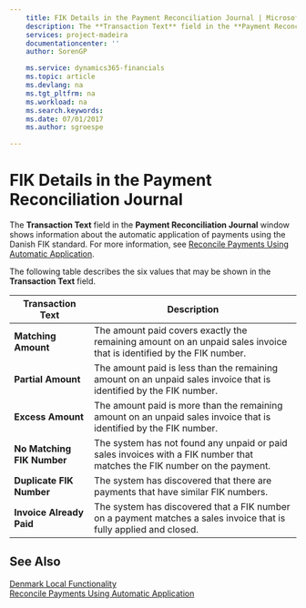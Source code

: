 ```yaml
---
    title: FIK Details in the Payment Reconciliation Journal | Microsoft Docs
    description: The **Transaction Text** field in the **Payment Reconciliation Journal** window shows information about the automatic application of payments using the Danish FIK standard.
    services: project-madeira
    documentationcenter: ''
    author: SorenGP

    ms.service: dynamics365-financials
    ms.topic: article
    ms.devlang: na
    ms.tgt_pltfrm: na
    ms.workload: na
    ms.search.keywords:
    ms.date: 07/01/2017
    ms.author: sgroespe

---
```

# FIK Details in the Payment Reconciliation Journal
The **Transaction Text** field in the **Payment Reconciliation Journal** window shows information about the automatic application of payments using the Danish FIK standard. For more information, see [Reconcile Payments Using Automatic Application](../../receivables-how-reconcile-payments-auto-application.md).  

 The following table describes the six values that may be shown in the **Transaction Text** field.  

|Transaction Text|Description|  
|-----------------------------------------|---------------------------------------|  
|**Matching Amount**|The amount paid covers exactly the remaining amount on an unpaid sales invoice that is identified by the FIK number.|  
|**Partial Amount**|The amount paid is less than the remaining amount on an unpaid sales invoice that is identified by the FIK number.|  
|**Excess Amount**|The amount paid is more than the remaining amount on an unpaid sales invoice that is identified by the FIK number.|  
|**No Matching FIK Number**|The system has not found any unpaid or paid sales invoices with a FIK number that matches the FIK number on the payment.|  
|**Duplicate FIK Number**|The system has discovered that there are payments that have similar FIK numbers.|  
|**Invoice Already Paid**|The system has discovered that a FIK number on a payment matches a sales invoice that is fully applied and closed.|  

## See Also  
[Denmark Local Functionality](denmark-local-functionality.md)  
[Reconcile Payments Using Automatic Application](../../receivables-how-reconcile-payments-auto-application.md)

